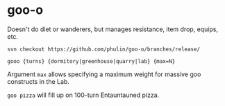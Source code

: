 # goo-o

Doesn't do diet or wanderers, but manages resistance, item drop, equips, etc.

`svn checkout https://github.com/phulin/goo-o/branches/release/`

`gooo {turns} {dormitory|greenhouse|quarry|lab} {max=N}`

Argument `max` allows specifying a maximum weight for massive goo constructs in the Lab.

`goo pizza` will fill up on 100-turn Entauntauned pizza.
